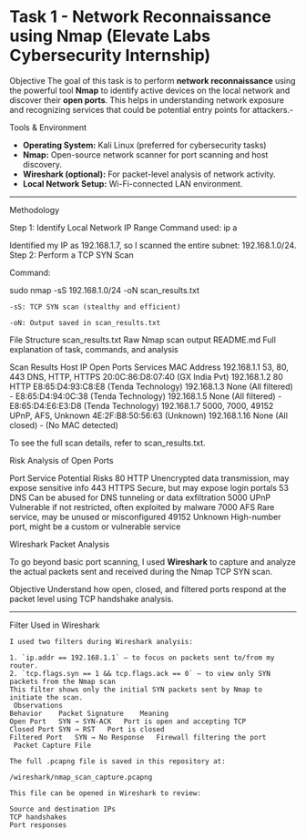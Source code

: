#  Task 1 - Network Reconnaissance using Nmap (Elevate Labs Cybersecurity Internship)

 Objective
The goal of this task is to perform **network reconnaissance** using the powerful tool **Nmap** to identify active devices on the local network and discover their **open ports**. This helps in understanding network exposure and recognizing services that could be potential entry points for attackers.-

 Tools & Environment

-  **Operating System:** Kali Linux (preferred for cybersecurity tasks)
-  **Nmap:** Open-source network scanner for port scanning and host discovery.
-  **Wireshark (optional):** For packet-level analysis of network activity.
-  **Local Network Setup:** Wi-Fi-connected LAN environment.

---

  Methodology

Step 1: Identify Local Network IP Range
Command used:
ip a

Identified my IP as 192.168.1.7, so I scanned the entire subnet: 192.168.1.0/24.
 Step 2: Perform a TCP SYN Scan

Command:

sudo nmap -sS 192.168.1.0/24 -oN scan_results.txt

    -sS: TCP SYN scan (stealthy and efficient)

    -oN: Output saved in scan_results.txt

File Structure
scan_results.txt
Raw Nmap scan output
README.md
Full explanation of task, commands, and analysis

Scan Results
Host IP	Open Ports	Services	MAC Address
192.168.1.1	53, 80, 443	DNS, HTTP, HTTPS	20:0C:86:D8:07:40 (GX India Pvt)
192.168.1.2	80	HTTP	E8:65:D4:93:C8:E8 (Tenda Technology)
192.168.1.3	None (All filtered)	-	E8:65:D4:94:0C:38 (Tenda Technology)
192.168.1.5	None (All filtered)	-	E8:65:D4:E6:E3:D8 (Tenda Technology)
192.168.1.7	5000, 7000, 49152	UPnP, AFS, Unknown	4E:2F:B8:50:56:63 (Unknown)
192.168.1.16	None (All closed)	-	(No MAC detected)

To see the full scan details, refer to scan_results.txt.

Risk Analysis of Open Ports

Port	Service	Potential Risks
80	HTTP	Unencrypted data transmission, may expose sensitive info
443	HTTPS	Secure, but may expose login portals
53	DNS	Can be abused for DNS tunneling or data exfiltration
5000	UPnP	Vulnerable if not restricted, often exploited by malware
7000	AFS	Rare service, may be unused or misconfigured
49152	Unknown	High-number port, might be a custom or vulnerable service
 

Wireshark Packet Analysis

To go beyond basic port scanning, I used **Wireshark** to capture and analyze the actual packets sent and received during the Nmap TCP SYN scan.

 Objective
Understand how open, closed, and filtered ports respond at the packet level using TCP handshake analysis.

---

Filter Used in Wireshark
```wireshark
I used two filters during Wireshark analysis:

1. `ip.addr == 192.168.1.1` — to focus on packets sent to/from my router.
2. `tcp.flags.syn == 1 && tcp.flags.ack == 0` — to view only SYN packets from the Nmap scan
This filter shows only the initial SYN packets sent by Nmap to initiate the scan.
 Observations
Behavior	Packet Signature	Meaning
Open Port	SYN → SYN-ACK	Port is open and accepting TCP
Closed Port	SYN → RST	Port is closed
Filtered Port	SYN → No Response	Firewall filtering the port
 Packet Capture File

The full .pcapng file is saved in this repository at:

/wireshark/nmap_scan_capture.pcapng

This file can be opened in Wireshark to review:

Source and destination IPs
TCP handshakes
Port responses

